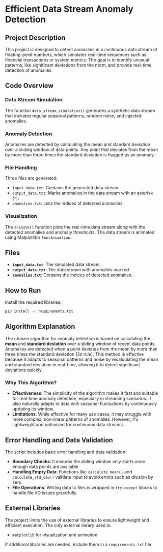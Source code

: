 # Efficient Data Stream Anomaly Detection

## Project Description
This project is designed to detect anomalies in a continuous data stream of floating-point numbers, which simulates real-time sequences such as financial transactions or system metrics. The goal is to identify unusual patterns, like significant deviations from the norm, and provide real-time detection of anomalies.

## Code Overview

### Data Stream Simulation
The function `data_stream_simulation()` generates a synthetic data stream that includes regular seasonal patterns, random noise, and injected anomalies.

### Anomaly Detection
Anomalies are detected by calculating the mean and standard deviation over a sliding window of data points. Any point that deviates from the mean by more than three times the standard deviation is flagged as an anomaly.

### File Handling
Three files are generated:
- `input_data.txt`: Contains the generated data stream.
- `output_data.txt`: Marks anomalies in the data stream with an asterisk (`*`).
- `anomalies.txt`: Lists the indices of detected anomalies.

### Visualization
The `animate()` function plots the real-time data stream along with the detected anomalies and anomaly thresholds. The data stream is animated using Matplotlib’s `FuncAnimation`.

## Files
- **`input_data.txt`**: The simulated data stream.
- **`output_data.txt`**: The data stream with anomalies marked.
- **`anomalies.txt`**: Contains the indices of detected anomalies.

## How to Run
Install the required libraries:
   ```bash
   pip install -r requirements.txt
   ```

## Algorithm Explanation
The chosen algorithm for anomaly detection is based on calculating the **mean** and **standard deviation** over a sliding window of recent data points. Anomalies are detected when a point deviates from the mean by more than three times the standard deviation (3σ rule). This method is effective because it adapts to seasonal patterns and noise by recalculating the mean and standard deviation in real-time, allowing it to detect significant deviations quickly.

### Why This Algorithm?
- **Effectiveness**: The simplicity of the algorithm makes it fast and suitable for real-time anomaly detection, especially in streaming scenarios. It also naturally adapts to data with seasonal fluctuations by continuously updating its window.
- **Limitations**: While effective for many use cases, it may struggle with more complex, non-linear patterns of anomalies. However, it's lightweight and optimized for continuous data streams.

## Error Handling and Data Validation
The script includes basic error handling and data validation:
- **Boundary Checks**: It ensures the sliding window only starts once enough data points are available.
- **Handling Empty Data**: Functions like `calculate_mean()` and `calculate_std_dev()` validate input to avoid errors such as division by zero.
- **File Operations**: Writing data to files is wrapped in `try-except` blocks to handle file I/O issues gracefully.

## External Libraries
The project limits the use of external libraries to ensure lightweight and efficient execution. The only external library used is:
- `matplotlib` for visualization and animation.

If additional libraries are needed, include them in a `requirements.txt` file.


